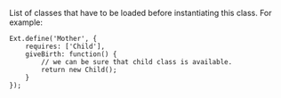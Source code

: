 List of classes that have to be loaded before instantiating this class.
For example:

    Ext.define('Mother', {
        requires: ['Child'],
        giveBirth: function() {
            // we can be sure that child class is available.
            return new Child();
        }
    });
